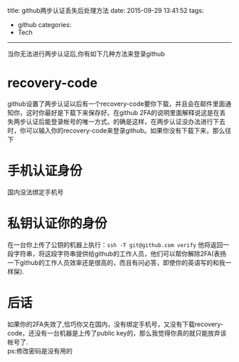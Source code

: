 title: github两步认证丢失后处理方法
date: 2015-09-29 13:41:52
tags:
- github
categories:
- Tech
---
当你无法进行两步认证后,你有如下几种方法来登录github
# recovery-code
github设置了两步认证以后有一个recovery-code要你下载，并且会在邮件里面通知你，这时你最好是下载下来保存好。在github 2FA的说明里面解释说这是在丢失两步认证后能登录帐号的唯一方式。的确是这样，在两步认证没办法进行下去时，你可以输入你的recovery-code来登录github。如果你没有下载下来，那么往下

# 手机认证身份
国内没法绑定手机号

# 私钥认证你的身份
在一台你上传了公钥的机器上执行：`ssh -T git@github.com verify` 他将返回一段字符串，将这段字符串提供给github的工作人员，他们可以帮你解除2FA(表扬一下github的工作人员效率还是很高的，而且有问必答，即使你的英语写的和我一样屎).

# 后话
如果你的2FA失效了,恰巧你又在国内，没有绑定手机号，又没有下载recovery-code，还没有一台机器是上传了public key的，那么我觉得你真的就只能放弃该帐号了.  
ps:修改密码是没有用的
